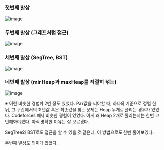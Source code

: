 ### 첫번째 발상
![image](https://user-images.githubusercontent.com/16419202/220973385-bc2fd014-0ff0-4c26-a010-10ad652b2fd7.png)

### 두번째 발상 (그래프처럼 접근)
![image](https://user-images.githubusercontent.com/16419202/220973563-7ea2bdc0-781d-43ad-9e11-41196b5b52b3.png)

### 세번째 발상 (SegTree, BST)
![image](https://user-images.githubusercontent.com/16419202/220973801-d610c4ea-4d4f-440e-b947-58a1f852bddc.png)

### 네번째 발상 (minHeap과 maxHeap를 적절히 섞는)
![image](https://user-images.githubusercontent.com/16419202/220973881-e544eb86-9052-45bb-83d6-cc663bdc7a5b.png)


※ 이런 비슷한 경험이 2번 정도 있었다. Pair값을 써야할 때, 하나의 기준으로 정렬 한 뒤, 그 구간에서의 최댓값 혹은 최솟값을 찾는 문제는 Heap 두개로 풀리는 경우가 있었다. Codeforces 에서 비슷한 경험이 있었다. 이게 왜 Heap 2개로 풀리는지는 한번 고민해봐야겠다. 아직 명확한 이유는 잘 모르겠다. 

SegTree와 BST로도 접근을 할 수 있을 것 같은데, 이 방법으로도 한번 풀어보겠다. 

두번째 발상도 의미가 있었다. 
